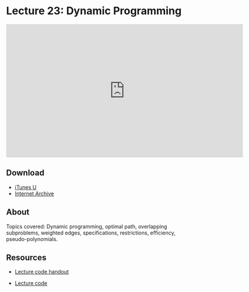 # Lecture 23: Dynamic Programming

<iframe width="640" height="360" src="http://www.youtube.com/embed/lFngfmE9RCc?feature=player_detailpage" frameborder="0" allowfullscreen></iframe>

## Download

- [iTunes U](http://itunes.apple.com/us/itunes-u/lecture-23-dynamic-programming/id499270153?i=110101052)
- [Internet Archive](http://www.archive.org/download/MIT6.00SCS11/MIT6_00SCS11_lec23_300k.mp4)

## About

Topics covered: Dynamic programming, optimal path, overlapping subproblems, weighted edges, specifications, restrictions, efficiency, pseudo-polynomials.



## Resources

- [Lecture code handout](http://ocw.mit.edu/courses/electrical-engineering-and-computer-science/6-00sc-introduction-to-computer-science-and-programming-spring-2011/unit-3/lecture-23-dynamic-programming/MIT6_00SCS11_lec23.pdf)

- [Lecture code](http://ocw.mit.edu/courses/electrical-engineering-and-computer-science/6-00sc-introduction-to-computer-science-and-programming-spring-2011/unit-3/lecture-23-dynamic-programming/lec23.py)



<script>
function hide(id)
{
    document.getElementById(id).style.display = 'none';
}

function show(id)
{
    document.getElementById(id).style.display = 'block';
}
</script>



